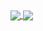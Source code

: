 
<a href="https://github.com/UserDev987/">
    <img align="center" src="https://github-readme-stats.vercel.app/api?username=UserDev987&show_icons=true&theme=aura_dark" />
</a>
  


<a href="https://github.com/UserDev987/">
    <img align="center" src="https://github-readme-stats.vercel.app/api/top-langs/?username=UserDev987&theme=aura_dark&langs_count=8&layout=compact" />
</a> 


